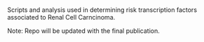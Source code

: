 #
Scripts and analysis used in determining risk transcription factors associated to Renal Cell Carncinoma.

Note: Repo will be updated with the final publication.
